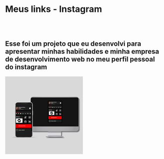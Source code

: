 <h1>Meus links - Instagram</h1>
<br>
<br>
<h2>Esse foi um projeto que eu desenvolvi para apresentar minhas habilidades e minha empresa de desenvolvimento web no meu perfil pessoal do instagram</h2>
<img src="https://github.com/HenriqueBarbosa7/linkBio/blob/main/img/mockupreadme.png?raw=true" />
